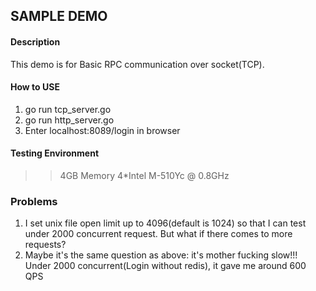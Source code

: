 ## SAMPLE DEMO

#### Description
This demo is for Basic RPC communication over socket(TCP).


#### How to USE
1. go run tcp_server.go
2. go run http_server.go
3. Enter localhost:8089/login in browser

#### Testing Environment
>> 4GB Memory
>> 4*Intel M-510Yc @ 0.8GHz 

### Problems
1. I set unix file open limit up to 4096(default is 1024) so that I can test under 2000 concurrent request. But what if there comes to more requests?
2. Maybe it's the same question as above: it's mother fucking slow!!! Under 2000 concurrent(Login without redis), it gave me around 600 QPS




